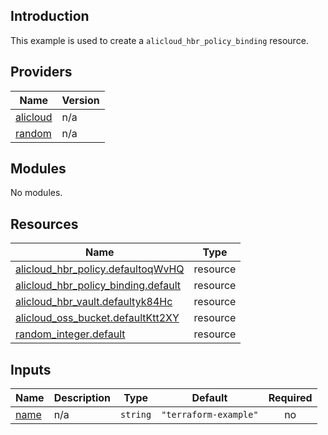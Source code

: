 ## Introduction

This example is used to create a `alicloud_hbr_policy_binding` resource.

<!-- BEGIN_TF_DOCS -->
## Providers

| Name | Version |
|------|---------|
| <a name="provider_alicloud"></a> [alicloud](#provider\_alicloud) | n/a |
| <a name="provider_random"></a> [random](#provider\_random) | n/a |

## Modules

No modules.

## Resources

| Name | Type |
|------|------|
| [alicloud_hbr_policy.defaultoqWvHQ](https://registry.terraform.io/providers/aliyun/alicloud/latest/docs/resources/hbr_policy) | resource |
| [alicloud_hbr_policy_binding.default](https://registry.terraform.io/providers/aliyun/alicloud/latest/docs/resources/hbr_policy_binding) | resource |
| [alicloud_hbr_vault.defaultyk84Hc](https://registry.terraform.io/providers/aliyun/alicloud/latest/docs/resources/hbr_vault) | resource |
| [alicloud_oss_bucket.defaultKtt2XY](https://registry.terraform.io/providers/aliyun/alicloud/latest/docs/resources/oss_bucket) | resource |
| [random_integer.default](https://registry.terraform.io/providers/hashicorp/random/latest/docs/resources/integer) | resource |

## Inputs

| Name | Description | Type | Default | Required |
|------|-------------|------|---------|:--------:|
| <a name="input_name"></a> [name](#input\_name) | n/a | `string` | `"terraform-example"` | no |
<!-- END_TF_DOCS -->
